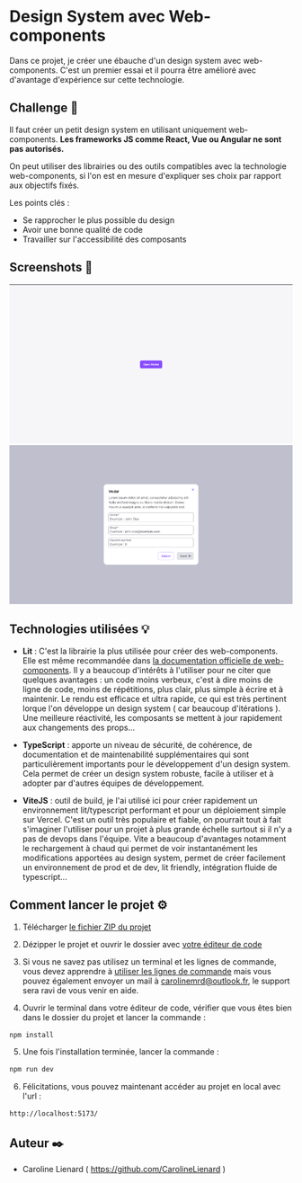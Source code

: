 # Design System avec Web-components
Dans ce projet, je créer une ébauche d'un design system avec web-components. C'est un premier essai et il pourra être amélioré avec d'avantage d'expérience sur cette technologie.

## Challenge 🔨
Il faut créer un petit design system en utilisant uniquement web-components. **Les frameworks JS comme React, Vue ou Angular ne sont pas autorisés.**

On peut utiliser des librairies ou des outils compatibles avec la technologie web-components, si l'on est en mesure d'expliquer ses choix par rapport aux objectifs fixés.

Les points clés : 
- Se rapprocher le plus possible du design
- Avoir une bonne qualité de code
- Travailler sur l'accessibilité des composants

## Screenshots 📸
![](./public/screen1.png)
![](./public/screen2.png)

## Technologies utilisées 💡

- **Lit** : C'est la librairie la plus utilisée pour créer des web-components. Elle est même recommandée dans [la documentation officielle de web-components](https://www.webcomponents.org/introduction). Il y a beaucoup d'intérêts à l'utiliser pour ne citer que quelques avantages : un code moins verbeux, c'est à dire moins de ligne de code, moins de répétitions, plus clair, plus simple à écrire et à maintenir. Le rendu est efficace et ultra rapide, ce qui est très pertinent lorque l'on développe un design system ( car beaucoup d'itérations ). Une meilleure réactivité, les composants se mettent à jour rapidement aux changements des props...

- **TypeScript** : apporte un niveau de sécurité, de cohérence, de documentation et de maintenabilité supplémentaires qui sont particulièrement importants pour le développement d'un design system. Cela permet de créer un design system robuste, facile à utiliser et à adopter par d'autres équipes de développement.

- **ViteJS** : outil de build, je l'ai utilisé ici pour créer rapidement un environnement lit/typescript performant et pour un déploiement simple sur Vercel. C'est un outil très populaire et fiable, on pourrait tout à fait s'imaginer l'utiliser pour un projet à plus grande échelle surtout si il n'y a pas de devops dans l'équipe. Vite a beaucoup d'avantages notamment le rechargement à chaud qui permet de voir instantanément les modifications apportées au design system, permet de créer facilement un environnement de prod et de dev, lit friendly, intégration fluide de typescript...

## Comment lancer le projet ⚙️

1. Télécharger [le fichier ZIP du projet](https://github.com/CarolineLienard/webcomponents-lib/archive/refs/heads/main.zip)

2. Dézipper le projet et ouvrir le dossier avec [votre éditeur de code](https://code.visualstudio.com/)

3. Si vous ne savez pas utilisez un terminal et les lignes de commande, vous devez apprendre à [utiliser les lignes de commande](https://code.visualstudio.com/docs/terminal/basics) mais vous pouvez également envoyer un mail à carolinemrd@outlook.fr, le support sera ravi de vous venir en aide.

4. Ouvrir le terminal dans votre éditeur de code, vérifier que vous êtes bien dans le dossier du projet et lancer la commande : 
```bash
npm install
```

5. Une fois l'installation terminée, lancer la commande : 
```bash
npm run dev
```

6. Félicitations, vous pouvez maintenant accéder au projet en local avec l'url : 
```bash
http://localhost:5173/
```

## Auteur ✒️
- Caroline Lienard ( https://github.com/CarolineLienard )
